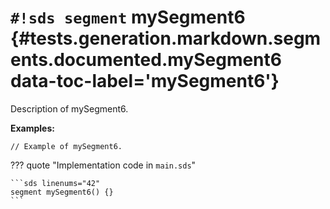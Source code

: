 # `#!sds segment` mySegment6 {#tests.generation.markdown.segments.documented.mySegment6 data-toc-label='mySegment6'}

Description of mySegment6.

**Examples:**

```sds hl_lines="1"
// Example of mySegment6.
```

??? quote "Implementation code in `main.sds`"

    ```sds linenums="42"
    segment mySegment6() {}
    ```
